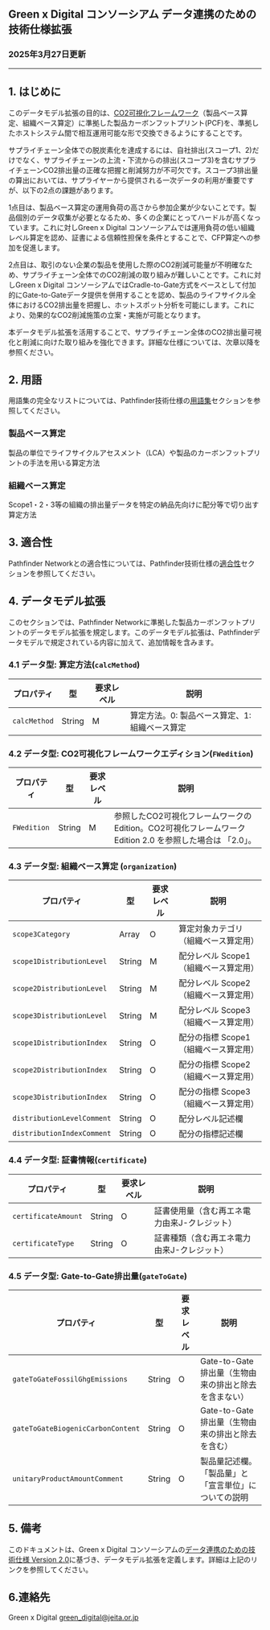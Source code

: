 ## Green x Digital コンソーシアム データ連携のための技術仕様拡張

### 2025年3月27日更新

---

## 1. はじめに

このデータモデル拡張の目的は、[CO2可視化フレームワーク](https://www.gxdc.jp/pdf/CO2_VisualizationFrameworkEdition_2.0.1.pdf)（製品ベース算定、組織ベース算定）に準拠した製品カーボンフットプリント(PCF)を、準拠したホストシステム間で相互運用可能な形で交換できるようにすることです。

サプライチェーン全体での脱炭素化を達成するには、自社排出(スコープ1、2)だけでなく、サプライチェーンの上流・下流からの排出(スコープ3)を含むサプライチェーンCO2排出量の正確な把握と削減努力が不可欠です。スコープ3排出量の算出においては、サプライヤーから提供される一次データの利用が重要ですが、以下の2点の課題があります。

1点目は、製品ベース算定の運用負荷の高さから参加企業が少ないことです。製品個別のデータ収集が必要となるため、多くの企業にとってハードルが高くなっています。これに対しGreen x Digital コンソーシアムでは運用負荷の低い組織レベル算定を認め、証書による信頼性担保を条件とすることで、CFP算定への参加を促進します。

2点目は、取引のない企業の製品を使用した際のCO2削減可能量が不明確なため、サプライチェーン全体でのCO2削減の取り組みが難しいことです。これに対しGreen x Digital コンソーシアムではCradle-to-Gate方式をベースとして付加的にGate-to-Gateデータ提供を併用することを認め、製品のライフサイクル全体におけるCO2排出量を把握し、ホットスポット分析を可能にします。これにより、効果的なCO2削減施策の立案・実施が可能となります。

本データモデル拡張を活用することで、サプライチェーン全体のCO2排出量可視化と削減に向けた取り組みを強化できます。詳細な仕様については、次章以降を参照ください。

## 2. 用語

用語集の完全なリストについては、Pathfinder技術仕様の[用語集](https://wbcsd.github.io/data-exchange-protocol/v2/#terminology)セクションを参照してください。

### 製品ベース算定

製品の単位でライフサイクルアセスメント（LCA）や製品のカーボンフットプリントの手法を用いる算定方法

### 組織ベース算定

Scope1・2・3等の組織の排出量データを特定の納品先向けに配分等で切り出す算定方法


## 3. 適合性

Pathfinder Networkとの適合性については、Pathfinder技術仕様の[適合性](https://wbcsd.github.io/data-exchange-protocol/v2/#conformance)セクションを参照してください。


## 4. データモデル拡張

このセクションでは、Pathfinder Networkに準拠した製品カーボンフットプリントのデータモデル拡張を規定します。このデータモデル拡張は、Pathfinderデータモデルで規定されている内容に加えて、追加情報を含みます。


### 4.1 データ型: 算定方法(`calcMethod`)

| プロパティ | 型 | 要求レベル | 説明 |
|---|---|---|---|
| `calcMethod` | String | M | 算定方法。0: 製品ベース算定、1: 組織ベース算定 |

### 4.2 データ型: CO2可視化フレームワークエディション(`FWedition`)

| プロパティ | 型 | 要求レベル | 説明 |
|---|---|---|---|
| `FWedition` | String | M | 参照したCO2可視化フレームワークのEdition。CO2可視化フレームワーク Edition 2.0 を参照した場合は 「2.0」。 |


### 4.3 データ型: 組織ベース算定 (`organization`)

| プロパティ | 型 | 要求レベル | 説明 |
|---|---|---|---|
| `scope3Category` | Array<Number> | O | 算定対象カテゴリ（組織ベース算定用） |
| `scope1DistributionLevel` | String | M | 配分レベル Scope1（組織ベース算定用） |
| `scope2DistributionLevel` | String | M | 配分レベル Scope2（組織ベース算定用） |
| `scope3DistributionLevel` | String | M | 配分レベル Scope3（組織ベース算定用） |
| `scope1DistributionIndex` | String | O | 配分の指標 Scope1（組織ベース算定用） |
| `scope2DistributionIndex` | String | O | 配分の指標 Scope2（組織ベース算定用） |
| `scope3DistributionIndex` | String | O | 配分の指標 Scope3（組織ベース算定用） |
| `distributionLevelComment` | String | O | 配分レベル記述欄 |
| `distributionIndexComment` | String | O | 配分の指標記述欄 |


### 4.4 データ型: 証書情報(`certificate`)

| プロパティ | 型 | 要求レベル | 説明 |
|---|---|---|---|
| `certificateAmount` | String | O | 証書使用量（含む再エネ電力由来J-クレジット） |
| `certificateType` | String | O | 証書種類（含む再エネ電力由来J-クレジット） |


### 4.5 データ型: Gate-to-Gate排出量(`gateToGate`)

| プロパティ | 型 | 要求レベル | 説明 |
|---|---|---|---|
| `gateToGateFossilGhgEmissions` | String | O | Gate-to-Gate排出量（生物由来の排出と除去を含まない） |
| `gateToGateBiogenicCarbonContent` | String | O | Gate-to-Gate排出量（生物由来の排出と除去を含む） |
| `unitaryProductAmountComment` | String | O | 製品量記述欄。「製品量」と「宣言単位」についての説明 |


## 5. 備考

このドキュメントは、Green x Digital コンソーシアムの[データ連携のための技術仕様 Version 2.0](https://www.gxdc.jp/pdf/technical_spec_2.0.pdf)に基づき、データモデル拡張を定義します。詳細は上記のリンクを参照してください。

## 6.連絡先
Green x Digital
green_digital@jeita.or.jp